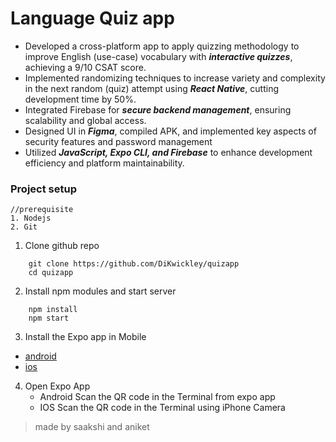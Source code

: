# Language Quiz app

* Developed a cross-platform app to apply quizzing methodology to improve English (use-case) vocabulary with ***interactive quizzes***, achieving a 9/10 CSAT score. 
* Implemented randomizing techniques to increase variety and complexity in the next random (quiz) attempt using ***React Native***, cutting development time by 50%.  
* Integrated Firebase for ***secure backend management***, ensuring scalability and global access. 
* Designed UI in ***Figma***, compiled APK, and implemented key aspects of security features and password management 
* Utilized ***JavaScript, Expo CLI, and Firebase*** to enhance development efficiency and platform maintainability.

### Project setup

```
//prerequisite
1. Nodejs
2. Git
```

1. Clone github repo

```
    git clone https://github.com/DiKwickley/quizapp
    cd quizapp
```

2. Install npm modules and start server

```
    npm install
    npm start
```

3. Install the Expo app in Mobile

- [android](https://play.google.com/store/apps/details?id=host.exp.exponent&hl=en_IN&gl=US)
- [ios](https://apps.apple.com/in/app/expo-go/id982107779)

4. Open Expo App
   - Android
     Scan the QR code in the Terminal from expo app
   - IOS
     Scan the QR code in the Terminal using iPhone Camera

> made by saakshi and aniket
